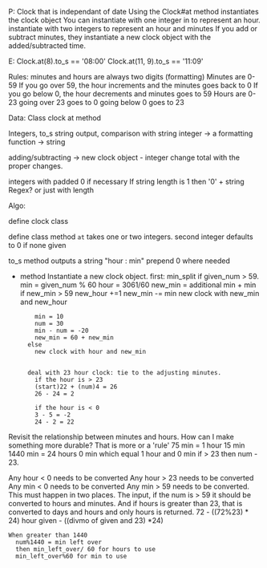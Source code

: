 P: Clock that is independant of date
Using the Clock#at method instantiates the clock object
You can instantiate with one integer in to represent an hour.
  instantiate with two integers to represent an hour and minutes
  If you add or subtract minutes, they instantiate a new clock object with the added/subtracted time. 

E: Clock.at(8).to_s == '08:00'
  Clock.at(11, 9).to_s == '11:09'


  Rules: 
  minutes and hours are always two digits (formatting)
    Minutes are 0-59
      If you go over 59, the hour increments and the minutes goes back to 0
      If you go below 0, the hour decrements and minutes goes to 59
    Hours are 0-23
      going over 23 goes to 0
      going below 0 goes to 23

Data: 
Class clock
at method

Integers, to_s string output, comparison with string
integer -> a formatting function -> string

adding/subtracting -> new clock object - integer change total with the proper changes.

integers with padded 0 if necessary
  If string length is 1 then '0' + string
  Regex? or just with length

Algo:

define clock class

define class method `at`
  takes one or two integers. 
    second integer defaults to 0 if none given

to_s method
  outputs a string "hour : min"
  prepend 0 where needed

+ method
  Instantiate a new clock object.
    first:
      min_split if given_num > 59. 
        min = given_num % 60
        hour = 3061/60
      new_min = additional min + min
        if new_min > 59
          new_hour +=1
          new_min -= min
          new clock with new_min and new_hour

          min = 10
          num = 30
          min - num = -20
          new_min = 60 + new_min
        else
          new clock with hour and new_min
        

        deal with 23 hour clock: tie to the adjusting minutes. 
          if the hour is > 23
          (start)22 + (num)4 = 26
          26 - 24 = 2

          if the hour is < 0
          3 - 5 = -2
          24 - 2 = 22 

Revisit the relationship between minutes and hours. How can I make something more durable? That is more or a 'rule'
75 min = 1 hour 15 min
1440 min = 24 hours 0 min which equal 1 hour and 0 min
  if > 23 then num - 23. 

Any hour < 0 needs to be converted
Any hour > 23 needs to be converted
Any min < 0 needs to be converted
Any min > 59 needs to be converted. 
  This must happen in two places. 
  The input, if the num is > 59 it should be converted to hours and minutes.
    And if hours is greater than 23, that is converted to days and hours and only hours is returned. 
    72 - ((72%23) * 24)
    hour given - ((divmo of given and 23) *24)

    When greater than 1440
      num%1440 = min left over
      then min_left_over/ 60 for hours to use
      min_left_over%60 for min to use

    






